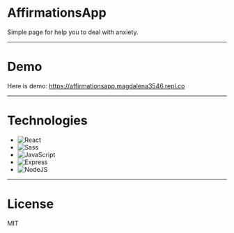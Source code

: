 # AffirmationsApp

Simple page for help you to deal with anxiety.

---

#  Demo
Here is demo: https://affirmationsapp.magdalena3546.repl.co

---

# Technologies

- ![React](https://img.shields.io/badge/-React-black?style=flat-square&logo=react)
- ![Sass](https://img.shields.io/badge/-Sass-black?style=flat-square&logo=Sass&logoColor=pink)
- ![JavaScript](https://img.shields.io/badge/-JavaScript-black?style=flat-square&logo=javascript)
- ![Express](https://img.shields.io/badge/-Express-black?style=flat-square&logo=express)
- ![NodeJS](https://img.shields.io/badge/-NodeJS-black?style=flat-square&logo=nodejs)

---

# License

MIT
